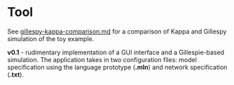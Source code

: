 # Tool

See [gillespy-kappa-comparison.md](kappa/gillespy-kappa-comparison.md) for a comparison of Kappa and Gillespy simulation of the toy example.

**v0.1** - rudimentary implementation of a GUI interface and a Gillespie-based simulation. The application takes in two configuration files: model specification using the language prototype (**.mln**) and network specification (**.txt**).